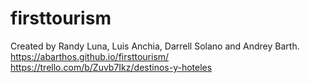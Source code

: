# firsttourism
Created by Randy Luna, Luis Anchia, Darrell Solano and Andrey Barth. 
https://abarthos.github.io/firsttourism/
https://trello.com/b/Zuvb7Ikz/destinos-y-hoteles

